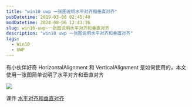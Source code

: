 ```yaml
---
title: "win10 uwp 一张图说明水平对齐和垂直对齐"
pubDatetime: 2019-03-08 02:45:40
modDatetime: 2024-08-06 12:43:36
slug: win10-uwp-一张图说明水平对齐和垂直对齐
description: "win10 uwp 一张图说明水平对齐和垂直对齐"
tags:
  - Win10
  - UWP
---
```





有小伙伴好奇 HorizontalAlignment 和 VerticalAlignment 是如何使用的，本文使用一张图简单说明了水平对齐和垂直对齐

<!--more-->


<!-- CreateTime:2019/3/8 10:45:40 -->

<!-- csdn -->

![](images/img-lindexi%2F201938104445786.png)

课件 [水平对齐和垂直对齐](https://r302.cc/AnGyJn?platform=enpc&channel=copylink)

